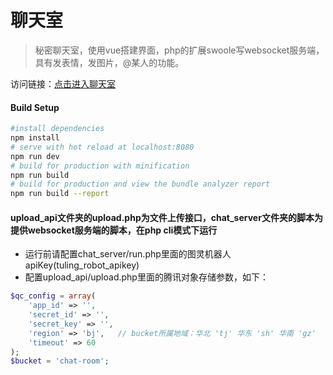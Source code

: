 # 聊天室

> 秘密聊天室，使用vue搭建界面，php的扩展swoole写websocket服务端，具有发表情，发图片，@某人的功能。

访问链接：[点击进入聊天室](http://chat.baagee.vip)

#### Build Setup

```bash
#install dependencies
npm install
# serve with hot reload at localhost:8080
npm run dev
# build for production with minification
npm run build
# build for production and view the bundle analyzer report
npm run build --report
```

#### upload_api文件夹的upload.php为文件上传接口，chat_server文件夹的脚本为提供websocket服务端的脚本，在php cli模式下运行

- 运行前请配置chat_server/run.php里面的图灵机器人apiKey(tuling_robot_apikey)
- 配置upload_api/upload.php里面的腾讯对象存储参数，如下：

```php
$qc_config = array(
    'app_id' => '',
    'secret_id' => '',
    'secret_key' => '',
    'region' => 'bj',   // bucket所属地域：华北 'tj' 华东 'sh' 华南 'gz'
    'timeout' => 60
);
$bucket = 'chat-room';
```